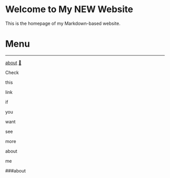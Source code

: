 # Welcome to My NEW Website

This is the homepage of my Markdown-based website.

# Menu
---
[about](#about) [🍎](https://www.apple.com/fr)

Check 

this 

link

if 

you

want

see

more

about

me







###about